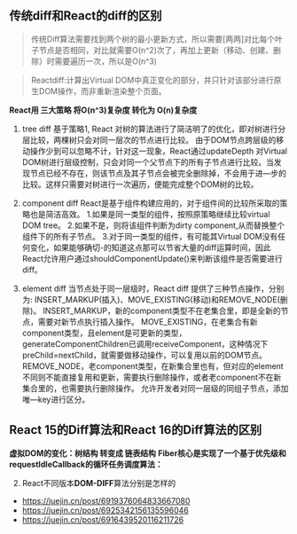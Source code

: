 <!-- https://blog.csdn.net/halations/article/details/109284050 -->
<!-- https://www.zhihu.com/question/266800762/answer/392365854 -->
## 传统diff和React的diff的区别
> 传统Diff算法需要找到两个树的最小更新方式，所以需要[两两]对比每个叶子节点是否相同，对比就需要O(n^2)次了，再加上更新（移动、创建、删除）时需要遍历一次，所以是O(n^3)

> Reactdiff:计算出Virtual DOM中真正变化的部分，并只针对该部分进行原生DOM操作，而非重新渲染整个页面。
> 
**React用 三大策略 将O(n^3)复杂度 转化为 O(n)复杂度**
1) tree diff
基于策略1, React 对树的算法进行了简洁明了的优化，即对树进行分层比较，两棵树只会对同一层次的节点进行比较。
由于DOM节点跨层级的移动操作少到可以忽略不计，针对这一现象，React通过updateDepth 对Virtual DOM树进行层级控制，只会对同一个父节点下的所有子节点进行比较。当发现节点已经不存在，则该节点及其子节点会被完全删除掉，不会用于进—步的比较。这样只需要对树进行一次遍历，便能完成整个DOM树的比较。

2) component diff
React是基于组件构建应用的，对于组件间的比较所采取的策略也是简洁高效。
1.如果是同一类型的组件，按照原策略继续比较virtual DOM tree。
2.如果不是，则将该组件判断为dirty component,从而替换整个组件下的所有子节点。
3.对于同一类型的组件，有可能其Virtual DOM没有任何变化，如果能够确切-的知道这点那可以节省大量的diff运算时间，因此 React允许用户通过shouldComponentUpdate()来判断该组件是否需要进行diff。

3) element diff
当节点处于同一层级时，React diff 提供了三种节点操作，分别为: INSERT_MARKUP(插入)、MOVE_EXISTING(移动)和REMOVE_NODE(删除)。
INSERT_MARKUP，新的component类型不在老集合里，即是全新的节点，需要对新节点执行插入操作。
MOVE_EXISTING，在老集合有新component类型，且element是可更新的类型，
generateComponentChildren已调用receiveComponent，这种情况下
preChild=nextChild，就需要做移动操作，可以复用以前的DOM节点。
REMOVE_NODE，老component类型，在新集合里也有，但对应的element 不同则不能直接复用和更新，需要执行删除操作，或者老component不在新集合里的，也需要执行删除操作。
允许开发者对同一层级的同组子节点，添加唯—key进行区分。


## React 15的Diff算法和React 16的Diff算法的区别
  **虚拟DOM的变化：树结构 转变成 链表结构**
  **Fiber核心是实现了一个基于优先级和requestIdleCallback的循环任务调度算法：**







  <!-- https://blog.csdn.net/halations/article/details/109284050 -->




  2. React不同版本**DOM-DIFF**算法分别是怎样的
   * https://juejin.cn/post/6919376064833667080
   * https://juejin.cn/post/6925342156135596046
   * https://juejin.cn/post/6916439520116211726